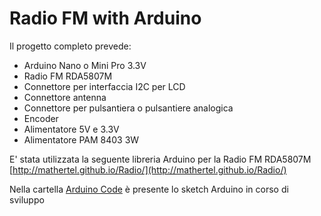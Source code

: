 # Radio FM with Arduino

Il progetto completo prevede:
- Arduino Nano o Mini Pro 3.3V
- Radio FM RDA5807M
- Connettore per interfaccia I2C per LCD
- Connettore antenna
- Connettore per pulsantiera o pulsantiere analogica
- Encoder
- Alimentatore 5V e 3.3V
- Alimentatore PAM 8403 3W

E' stata utilizzata la seguente libreria Arduino per la Radio FM RDA5807M 
[http://mathertel.github.io/Radio/](http://mathertel.github.io/Radio/)


Nella cartella [Arduino Code](/Radio_FM_RDA5807M/Arduino_Code) è presente lo sketch Arduino in corso di sviluppo






